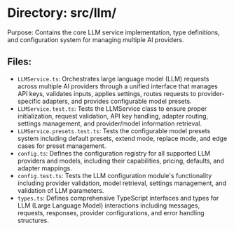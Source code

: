 # Directory: src/llm/

Purpose: Contains the core LLM service implementation, type definitions, and configuration system for managing multiple AI providers.

## Files:

- `LLMService.ts`: Orchestrates large language model (LLM) requests across multiple AI providers through a unified interface that manages API keys, validates inputs, applies settings, routes requests to provider-specific adapters, and provides configurable model presets.
- `LLMService.test.ts`: Tests the LLMService class to ensure proper initialization, request validation, API key handling, adapter routing, settings management, and provider/model information retrieval.
- `LLMService.presets.test.ts`: Tests the configurable model presets system including default presets, extend mode, replace mode, and edge cases for preset management.
- `config.ts`: Defines the configuration registry for all supported LLM providers and models, including their capabilities, pricing, defaults, and adapter mappings.
- `config.test.ts`: Tests the LLM configuration module's functionality including provider validation, model retrieval, settings management, and validation of LLM parameters.
- `types.ts`: Defines comprehensive TypeScript interfaces and types for LLM (Large Language Model) interactions including messages, requests, responses, provider configurations, and error handling structures.